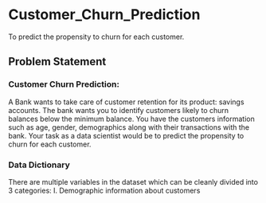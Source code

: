# Customer_Churn_Prediction
To predict the propensity to churn for each customer.
## Problem Statement
### Customer Churn Prediction:
A Bank wants to take care of customer retention for its product: savings accounts. The bank wants you to identify customers likely to churn balances below the minimum balance. You have the customers information such as age, gender, demographics along with their transactions with the bank.
Your task as a data scientist would be to predict the propensity to churn for each customer.
### Data Dictionary
There are multiple variables in the dataset which can be cleanly divided into 3 categories:
I. Demographic information about customers

